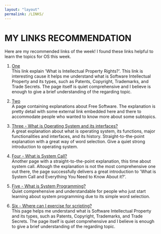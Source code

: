 ```yaml
---
layout: "layout"
permalink: /LINKS/
---
```


# MY LINKS RECOMMENDATION

Here are my recommended links of the week! I found these links helpful to learn the topics for OS this week. 

1. [One](https://cpl.thalesgroup.com/software-monetization/protecting-software-intellectual-property)<br>
This link explain 'What is Intellectual Property Rights?'. This link is interesting cause it helps me understand what is Software Intellectual Property and its types, such as Patents, Copyright, Trademarks, and Trade Secrets. The page itself is quiet comprehensive and I believe is enough to give a brief understanding of the regarding topic. 

2. [Two](https://www.gnu.org/philosophy/free-sw.html)<br>
A page containing explanations about Free Software. The explanation is pretty detail with some external link embedded here and there to accommodate people who wanted to know more about some subtopics.

3. [Three - What is Operating System and its interfaces?](https://www.geeksforgeeks.org/introduction-of-operating-system-set-1/)<br>
A great explanation about what is operating system, its functions, major functionalities and interfaces, and its history. Straight-to-the-point explanation with a great way of word selection. Give a quiet strong introduction to operating system.

4. [Four - What is System Call?](https://www.geeksforgeeks.org/introduction-of-system-call/)<br>
Another page with a straight-to-the-point explanation, this time about system call. Altough the explanation is not the most comprehensive one out there, the page successfully delivers a great introduction to 'What is System Call and Everything You Need to Know About it?'.

5. [Five - What is System Programming?](https://www.tutorialspoint.com/operating_system/os_overview.htm)<br>
Quiet comprehensive and understandable for people who just start learning about system programming due to its simple word selection.

6. [Six - Where can I exercise for scripting?](https://explainshell.com/)<br>
This page helps me understand what is Software Intellectual Property and its types, such as Patents, Copyright, Trademarks, and Trade Secrets. The page itself is quiet comprehensive and I believe is enough to give a brief understanding of the regarding topic. 
